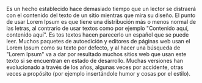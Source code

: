 Es un hecho establecido hace demasiado tiempo que un lector se distraerá con el contenido del texto de un 
sitio mientras que mira su diseño. El punto de usar Lorem Ipsum es que tiene una distribución más o menos 
normal de las letras, al contrario de usar textos como por ejemplo "Contenido aquí, contenido aquí". Es
tos textos hacen parecerlo un español que se puede leer. Muchos paquetes de autoedición y editores de 
páginas web usan el Lorem Ipsum como su texto por defecto, y al hacer una búsqueda de "Lorem Ipsum" va a 
dar por resultado muchos sitios web que usan este texto si se encuentran en estado de desarrollo. Muchas 
versiones han evolucionado a través de los
 años, algunas veces por accidente, otras veces a propósito (por 
ejemplo insertándole humor y cosas por el estilo).
 